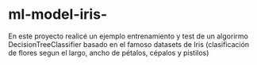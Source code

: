 # ml-model-iris-
En este proyecto realicé un ejemplo entrenamiento y test de un algorirmo DecisionTreeClassifier basado en el famoso datasets de Iris (clasificación de flores segun el largo, ancho de pétalos, cépalos y pistilos)
